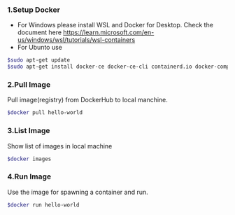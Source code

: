 ### 1.Setup Docker
* For Windows please install WSL and Docker for Desktop. Check the document here https://learn.microsoft.com/en-us/windows/wsl/tutorials/wsl-containers
* For Ubunto use
```bash
$sudo apt-get update
$sudo apt-get install docker-ce docker-ce-cli containerd.io docker-compose-plugin
```
### 2.Pull Image
Pull image(registry) from DockerHub to local manchine.
```bash
$docker pull hello-world
```
### 3.List Image
Show list of images in local machine
```bash
$docker images
```
### 4.Run Image
Use the image for spawning a container and run.
```bash
$docker run hello-world
```
